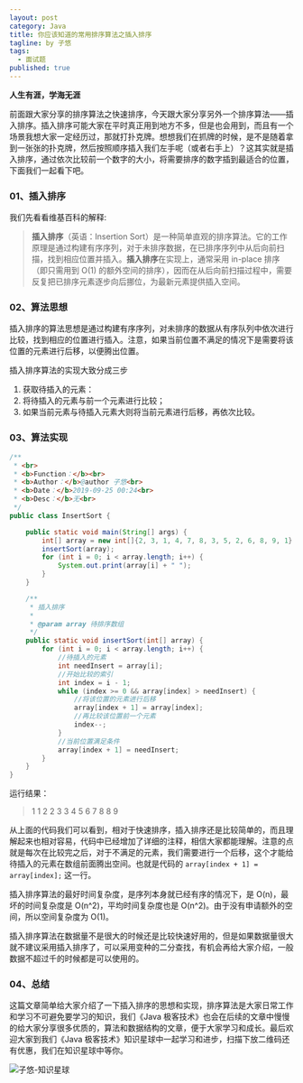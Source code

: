 ```yaml
---
layout: post
category: Java
title: 你应该知道的常用排序算法之插入排序
tagline: by 子悠
tags: 
  - 面试题
published: true
---
```


**人生有涯，学海无涯**

前面跟大家分享的排序算法之快速排序，今天跟大家分享另外一个排序算法——插入排序。插入排序可能大家在平时真正用到地方不多，但是也会用到，而且有一个场景我想大家一定经历过，那就打扑克牌。想想我们在抓牌的时候，是不是随着拿到一张张的扑克牌，然后按照顺序插入我们左手呢（或者右手上）？这其实就是插入排序，通过依次比较前一个数字的大小，将需要排序的数字插到最适合的位置，下面我们一起看下吧。

<!--more-->

### 01、插入排序

我们先看看维基百科的解释:

>  **插入排序**（英语：Insertion Sort）是一种简单直观的排序算法。它的工作原理是通过构建有序序列，对于未排序数据，在已排序序列中从后向前扫描，找到相应位置并插入。**插入排序**在实现上，通常采用 in-place 排序（即只需用到 O(1) 的额外空间的排序），因而在从后向前扫描过程中，需要反复把已排序元素逐步向后挪位，为最新元素提供插入空间。



### 02、算法思想

插入排序的算法思想是通过构建有序序列，对未排序的数据从有序队列中依次进行比较，找到相应的位置进行插入。注意，如果当前位置不满足的情况下是需要将该位置的元素进行后移，以便腾出位置。

插入排序算法的实现大致分成三步

1. 获取待插入的元素：
2. 将待插入的元素与前一个元素进行比较；
3. 如果当前元素与待插入元素大则将当前元素进行后移，再依次比较。



### 03、算法实现

```java
/**
 * <br>
 * <b>Function：</b><br>
 * <b>Author：</b>@author 子悠<br>
 * <b>Date：</b>2019-09-25 00:24<br>
 * <b>Desc：</b>无<br>
 */
public class InsertSort {

    public static void main(String[] args) {
        int[] array = new int[]{2, 3, 1, 4, 7, 8, 3, 5, 2, 6, 8, 9, 1};
        insertSort(array);
        for (int i = 0; i < array.length; i++) {
            System.out.print(array[i] + " ");
        }
    }

    /**
     * 插入排序
     *
     * @param array 待排序数组
     */
    public static void insertSort(int[] array) {
        for (int i = 0; i < array.length; i++) {
            //待插入的元素
            int needInsert = array[i];
            //开始比较的索引
            int index = i - 1;
            while (index >= 0 && array[index] > needInsert) {
                //将该位置的元素进行后移
                array[index + 1] = array[index];
                //再比较该位置前一个元素
                index--;
            }
            //当前位置满足条件
            array[index + 1] = needInsert;
        }
    }
}

```

运行结果：

> 1 1 2 2 3 3 4 5 6 7 8 8 9 

从上面的代码我们可以看到，相对于快速排序，插入排序还是比较简单的，而且理解起来也相对容易，代码中已经增加了详细的注释，相信大家都能理解。注意的点就是每次在比较完之后，对于不满足的元素，我们需要进行一个后移，这个才能给待插入的元素在数组前面腾出空间。也就是代码的 `array[index + 1] = array[index];` 这一行。

插入排序算法的最好时间复杂度，是序列本身就已经有序的情况下，是 O(n)，最坏的时间复杂度是 O(n^2)，平均时间复杂度也是 O(n^2)。由于没有申请额外的空间，所以空间复杂度为 O(1)。

插入排序算法在数据量不是很大的时候还是比较快速好用的，但是如果数据量很大就不建议采用插入排序了，可以采用变种的二分查找，有机会再给大家介绍，一般数据不超过千的时候都是可以使用的。

### 04、总结

这篇文章简单给大家介绍了一下插入排序的思想和实现，排序算法是大家日常工作和学习不可避免要学习的知识，我们《Java 极客技术》也会在后续的文章中慢慢的给大家分享很多优质的，算法和数据结构的文章，便于大家学习和成长。最后欢迎大家到我们《Java 极客技术》知识星球中一起学习和进步，扫描下放二维码还有优惠，我们在知识星球中等你。

![子悠-知识星球](http://justdojava.com/assets/images/2019/java/image_ziyou/子悠-知识星球.png)

